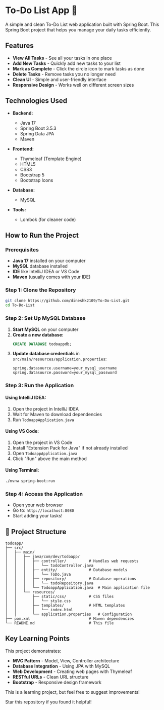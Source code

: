 # To-Do List App 📝

A simple and clean To-Do List web application built with Spring Boot. This Spring Boot project that helps you manage your daily tasks efficiently.

##  Features

- **View All Tasks** - See all your tasks in one place
- **Add New Tasks** - Quickly add new tasks to your list
- **Mark as Complete** - Click the circle icon to mark tasks as done
- **Delete Tasks** - Remove tasks you no longer need
- **Clean UI** - Simple and user-friendly interface
- **Responsive Design** - Works well on different screen sizes

##  Technologies Used

- **Backend:**
  - Java 17
  - Spring Boot 3.5.3
  - Spring Data JPA
  - Maven

- **Frontend:**
  - Thymeleaf (Template Engine)
  - HTML5
  - CSS3
  - Bootstrap 5
  - Bootstrap Icons

- **Database:**
  - MySQL

- **Tools:**
  - Lombok (for cleaner code)

##  How to Run the Project

### Prerequisites
- **Java 17** installed on your computer
- **MySQL** database installed
- **IDE** like IntelliJ IDEA or VS Code
- **Maven** (usually comes with your IDE)

### Step 1: Clone the Repository
```bash
git clone https://github.com/dineshk2109/To-Do-List.git
cd To-Do-List
```

### Step 2: Set Up MySQL Database

1. **Start MySQL** on your computer
2. **Create a new database:**
   ```sql
   CREATE DATABASE todoappdb;
   ```
3. **Update database credentials** in `src/main/resources/application.properties`:
   ```properties
   spring.datasource.username=your_mysql_username
   spring.datasource.password=your_mysql_password
   ```

### Step 3: Run the Application

#### Using IntelliJ IDEA:
1. Open the project in IntelliJ IDEA
2. Wait for Maven to download dependencies
3. Run `TodoappApplication.java` 

#### Using VS Code:
1. Open the project in VS Code
2. Install "Extension Pack for Java" if not already installed
3. Open `TodoappApplication.java`
4. Click "Run" above the main method

#### Using Terminal:
```bash
./mvnw spring-boot:run
```

### Step 4: Access the Application
- Open your web browser
- Go to: `http://localhost:8080`
- Start adding your tasks! 

## 📁 Project Structure

```
todoapp/
├── src/
│   ├── main/
│   │   ├── java/com/dev/todoapp/
│   │   │   ├── controller/          # Handles web requests
│   │   │   │   └── todoController.java
│   │   │   ├── entity/              # Database models
│   │   │   │   └── ToDo.java
│   │   │   ├── repository/          # Database operations
│   │   │   │   └── todoRepository.java
│   │   │   └── TodoappApplication.java  # Main application file
│   │   └── resources/
│   │       ├── static/css/          # CSS files
│   │       │   └── style.css
│   │       ├── templates/           # HTML templates
│   │       │   └── index.html
│   │       └── application.properties   # Configuration
├── pom.xml                          # Maven dependencies
└── README.md                        # This file
```

##  Key Learning Points

This project demonstrates:
- **MVC Pattern** - Model, View, Controller architecture
- **Database Integration** - Using JPA with MySQL
- **Web Development** - Creating web pages with Thymeleaf
- **RESTful URLs** - Clean URL structure
- **Bootstrap** - Responsive design framework

This is a learning project, but feel free to suggest improvements!

Star this repository if you found it helpful!
